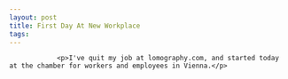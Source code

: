 ```yaml
---
layout: post
title: First Day At New Workplace
tags:
---
```



                <p>I've quit my job at lomography.com, and started today at the chamber for workers and employees in Vienna.</p>
